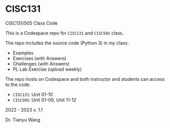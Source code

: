 # CISC131
CISC131/505 Class Code

This is a Codespace repo for `CISC131` and `CISC505` class.

The repo includes the source code (Python 3) in my class:
- Examples
- Exercises (with Answers)
- Challenges (with Answers)
- PL Lab Exercise (upload weekly)

The repo hosts on Codespace and both instructor and students can access to the code.
- `CISC131`: Unit 01-10
- `CISC505`: Unit 01-09, Unit 11-12




2022 - 2023
v. 1.1

Dr. Tianyu Wang

